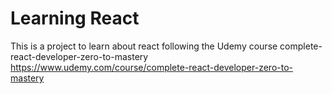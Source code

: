 # Learning React
This is a project to learn about react following the Udemy course complete-react-developer-zero-to-mastery <https://www.udemy.com/course/complete-react-developer-zero-to-mastery>

